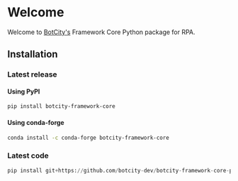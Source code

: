# Welcome

Welcome to [BotCity's](https://www.botcity.dev/) Framework Core Python package for RPA. 

## Installation

### Latest release

#### Using PyPI

```bash
pip install botcity-framework-core
```

#### Using conda-forge

```bash
conda install -c conda-forge botcity-framework-core
```

### Latest code

```python
pip install git+https://github.com/botcity-dev/botcity-framework-core-python.git
```